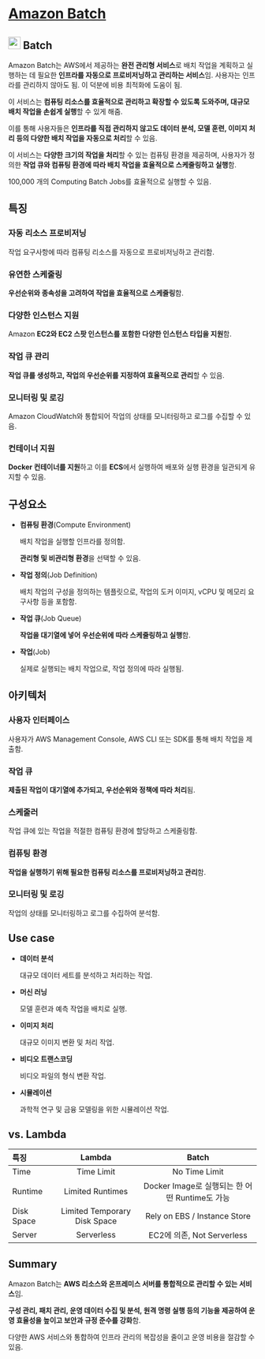 # [Amazon Batch](https://docs.aws.amazon.com/ko_kr/batch/latest/userguide/what-is-batch.html)


## <img src = "https://github.com/user-attachments/assets/e0db246f-0fda-499d-944f-cb81661e3ed2" width = "25" height = "25"> Batch

Amazon Batch는 AWS에서 제공하는 **완전 관리형 서비스**로 배치 작업을 계획하고 실행하는 데 필요한 **인프라를 자동으로 프로비저닝하고 관리하는 서비스**임. 사용자는 인프라를 관리하지 않아도 됨. 이 덕분에 비용 최적화에 도움이 됨.

이 서비스는 **컴퓨팅 리소스를 효율적으로 관리하고 확장할 수 있도록 도와주며, 대규모 배치 작업을 손쉽게 실행**할 수 있게 해줌. 

이를 통해 사용자들은 **인프라를 직접 관리하지 않고도 데이터 분석, 모델 훈련, 이미지 처리 등의 다양한 배치 작업을 자동으로 처리**할 수 있음.

이 서비스는 **다양한 크기의 작업을 처리**할 수 있는 컴퓨팅 환경을 제공하며, 사용자가 정의한 **작업 큐와 컴퓨팅 환경에 따라 배치 작업을 효율적으로 스케줄링하고 실행**함. 


100,000 개의 Computing Batch Jobs를 효율적으로 실행할 수 있음.

## 특징

### 자동 리소스 프로비저닝

작업 요구사항에 따라 컴퓨팅 리소스를 자동으로 프로비저닝하고 관리함.

### 유연한 스케줄링

**우선순위와 종속성을 고려하여 작업을 효율적으로 스케줄링**함.

### 다양한 인스턴스 지원

Amazon **EC2와 EC2 스팟 인스턴스를 포함한 다양한 인스턴스 타입을 지원**함.

### 작업 큐 관리

**작업 큐를 생성하고, 작업의 우선순위를 지정하여 효율적으로 관리**할 수 있음.

### 모니터링 및 로깅

Amazon CloudWatch와 통합되어 작업의 상태를 모니터링하고 로그를 수집할 수 있음.

### 컨테이너 지원

**Docker 컨테이너를 지원**하고 이를 **ECS**에서 실행하여 배포와 실행 환경을 일관되게 유지할 수 있음.

## 구성요소

* **컴퓨팅 환경**(Compute Environment)

    배치 작업을 실행할 인프라를 정의함. 
    
    **관리형 및 비관리형 환경**을 선택할 수 있음.

* **작업 정의**(Job Definition)

    배치 작업의 구성을 정의하는 템플릿으로, 작업의 도커 이미지, vCPU 및 메모리 요구사항 등을 포함함.

* **작업 큐**(Job Queue)

    **작업을 대기열에 넣어 우선순위에 따라 스케줄링하고 실행**함.

* **작업**(Job)

    실제로 실행되는 배치 작업으로, 작업 정의에 따라 실행됨.

## 아키텍처

### 사용자 인터페이스

사용자가 AWS Management Console, AWS CLI 또는 SDK를 통해 배치 작업을 제출함.

### 작업 큐

**제출된 작업이 대기열에 추가되고, 우선순위와 정책에 따라 처리**됨.

### 스케줄러

작업 큐에 있는 작업을 적절한 컴퓨팅 환경에 할당하고 스케줄링함.

### 컴퓨팅 환경

**작업을 실행하기 위해 필요한 컴퓨팅 리소스를 프로비저닝하고 관리**함.

### 모니터링 및 로깅

작업의 상태를 모니터링하고 로그를 수집하여 분석함.

## Use case

* **데이터 분석**

    대규모 데이터 세트를 분석하고 처리하는 작업.

* **머신 러닝**

    모델 훈련과 예측 작업을 배치로 실행.

* **이미지 처리**

    대규모 이미지 변환 및 처리 작업.

* **비디오 트랜스코딩**

    비디오 파일의 형식 변환 작업.

* **시뮬레이션**

    과학적 연구 및 금융 모델링을 위한 시뮬레이션 작업.

## vs. Lambda

|특징|Lambda|Batch|
|:---|:---:|:---:|
|Time|Time Limit|No Time Limit|
|Runtime|Limited Runtimes|Docker Image로 실행되는 한 어떤 Runtime도 가능|
|Disk Space|Limited Temporary Disk Space|Rely on EBS / Instance Store|
|Server|Serverless|EC2에 의존, Not Serverless|

## Summary

Amazon Batch는 **AWS 리소스와 온프레미스 서버를 통합적으로 관리할 수 있는 서비스**임. 

**구성 관리, 패치 관리, 운영 데이터 수집 및 분석, 원격 명령 실행 등의 기능을 제공하여 운영 효율성을 높이고 보안과 규정 준수를 강화**함. 

다양한 AWS 서비스와 통합하여 인프라 관리의 복잡성을 줄이고 운영 비용을 절감할 수 있음.